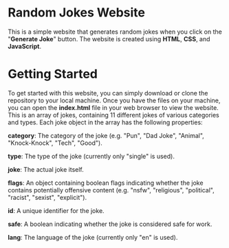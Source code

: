 # Random Jokes Website
This is a simple website that generates random jokes when you click on the "**Generate Joke**" button. The website is created using **HTML**, **CSS**, and **JavaScript**.

# Getting Started
To get started with this website, you can simply download or clone the repository to your local machine. Once you have the files on your machine, you can open the **index.html** file in your web browser to view the website.
This is an array of jokes, containing 11 different jokes of various categories and types. Each joke object in the array has the following properties:

**category**: The category of the joke (e.g. "Pun", "Dad Joke", "Animal", "Knock-Knock", "Tech", "Good").

**type**: The type of the joke (currently only "single" is used).

**joke**: The actual joke itself.

**flags**: An object containing boolean flags indicating whether the joke contains potentially offensive content (e.g. "nsfw", "religious", "political", "racist", "sexist", "explicit").

**id**: A unique identifier for the joke.

**safe**: A boolean indicating whether the joke is considered safe for work.

**lang**: The language of the joke (currently only "en" is used).
